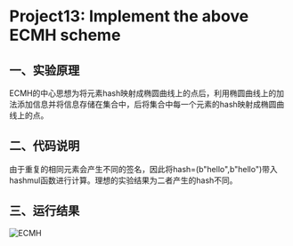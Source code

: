 # Project13: Implement the above ECMH scheme
## 一、实验原理
ECMH的中心思想为将元素hash映射成椭圆曲线上的点后，利用椭圆曲线上的加法添加信息并将信息存储在集合中，后将集合中每一个元素的hash映射成椭圆曲线上的点。
## 二、代码说明
由于重复的相同元素会产生不同的签名，因此将hash=(b"hello",b"hello")带入hashmul函数进行计算。理想的实验结果为二者产生的hash不同。
## 三、运行结果
![ECMH](https://github.com/hsgroup30num1/homework-group-30/assets/129477640/4a8720d6-79d0-4f3a-a90e-3a1422c11d0a)
